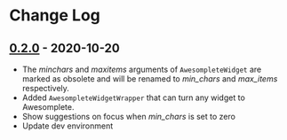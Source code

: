 # Change Log

## [0.2.0](https://github.com/dldevinc/django-awesomplete/tree/v0.2.0) - 2020-10-20
- The *minchars* and *maxitems* arguments of `AwesompleteWidget`
are marked as obsolete and will be renamed to *min_chars* and *max_items*
respectively.
- Added `AwesompleteWidgetWrapper` that can turn any widget to Awesomplete.
- Show suggestions on focus when *min_chars* is set to zero
- Update dev environment
